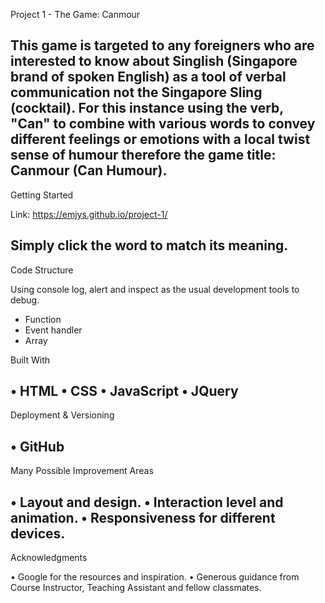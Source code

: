 Project 1 - The Game: Canmour

This game is targeted to any foreigners who are interested to know about Singlish (Singapore brand of spoken English) as a tool of verbal communication not the Singapore Sling (cocktail). For this instance using the verb, "Can" to combine with various words to convey different feelings or emotions with a local twist sense of humour therefore the game title: Canmour (Can Humour).
--
Getting Started

Link: https://emjys.github.io/project-1/

Simply click the word to match its meaning.
--
Code Structure

Using console log, alert and inspect as the usual development tools to debug.

* Function
* Event handler
* Array

Built With

• HTML
• CSS
• JavaScript
• JQuery
--
Deployment & Versioning

• GitHub
--
Many Possible Improvement Areas

• Layout and design.
• Interaction level and animation.
• Responsiveness for different devices.
--
Acknowledgments

• Google for the resources and inspiration.
• Generous guidance from Course Instructor, Teaching Assistant and fellow classmates.

